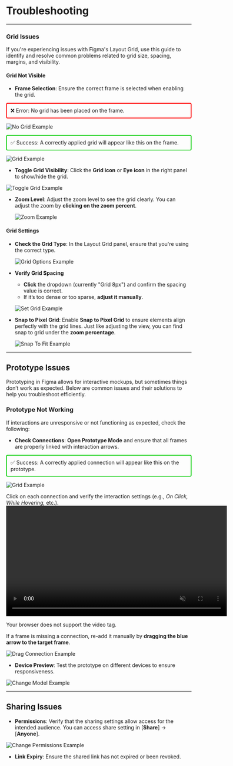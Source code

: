# Troubleshooting

---

### Grid Issues

If you're experiencing issues with Figma's Layout Grid, use this guide to identify and resolve common problems related to grid size, spacing, margins, and visibility.

#### Grid Not Visible

- **Frame Selection**: Ensure the correct frame is selected when enabling the grid.

<div style="border: 2px solid #ff0000; padding: 10px; margin: 10px 0; border-radius: 4px;">
❌ Error: No grid has been placed on the frame.
</div>

![No Grid Example](images/framenogrid.png)

<div style="border: 2px solid #00cc00; padding: 10px; margin: 10px 0; border-radius: 4px;">
✅ Success: A correctly applied grid will appear like this on the frame.
</div>

![Grid Example](images/framegrid.png)

- **Toggle Grid Visibility**: Click the **Grid icon** or **Eye icon** in the right panel to show/hide the grid.

![Toggle Grid Example](images/togglegrid.gif)

- **Zoom Level**: Adjust the zoom level to see the grid clearly. You can adjust the zoom by **clicking on the zoom percent**.

  ![Zoom Example](images/zoom.png)

#### Grid Settings

- **Check the Grid Type**: In the Layout Grid panel, ensure that you're using the correct type.

  ![Grid Options Example](images/grid_options.png)

- **Verify Grid Spacing**

  - **Click** the dropdown (currently "Grid 8px") and confirm the spacing value is correct.
  - If it’s too dense or too sparse, **adjust it manually**.

  ![Set Grid Example](images/layoutgrid.png)

- **Snap to Pixel Grid**: Enable **Snap to Pixel Grid** to ensure elements align perfectly with the grid lines. Just like adjusting the view, you can find snap to grid under the **zoom percentage**.

  ![Snap To Fit Example](images/snaptofit.png)

---

## Prototype Issues

Prototyping in Figma allows for interactive mockups, but sometimes things don’t work as expected. Below are common issues and their solutions to help you troubleshoot efficiently.

### Prototype Not Working

If interactions are unresponsive or not functioning as expected, check the following:

- **Check Connections**: **Open Prototype Mode** and ensure that all frames are properly linked with interaction arrows.
<div style="border: 2px solid #00cc00; padding: 10px; margin: 10px 0; border-radius: 4px;">
✅ Success: A correctly applied connection will appear like this on the prototype.
</div>

![Grid Example](images/connection.png)

Click on each connection and verify the interaction settings (e.g., _On Click,_ _While Hovering,_ etc.).
<video width="600" autoplay loop muted>

  <source src="images/create_connection.mp4" type="video/mp4">
  Your browser does not support the video tag.
</video>

If a frame is missing a connection, re-add it manually by **dragging the blue arrow to the target frame**.

![Drag Connection Example](images/drag_arrow.gif)

- **Device Preview**: Test the prototype on different devices to ensure responsiveness.

![Change Model Example](images/change_model.gif)

---

## Sharing Issues

- **Permissions**: Verify that the sharing settings allow access for the intended audience. You can access share setting in [**Share**] -> [**Anyone**].

![Change Permissions Example](images/permissions.png)

- **Link Expiry**: Ensure the shared link has not expired or been revoked.

